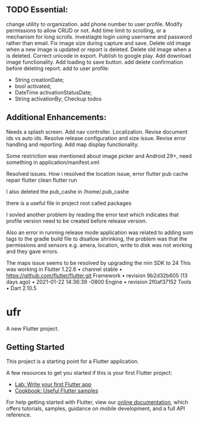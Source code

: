 TODO
Essential:
----------
change utility to organization.
add phone number to user profile.
Modify permissions to allow CRUD or not.
Add time limit to scrolling, or a mechanism for long scrolls.
investiagte login using username and password rather than email.
Fix image size during capture and save.
Delete old image when a new image is updated or report is deleted.
Delete old image when a is deleted.
Correct unicode in export.
Publish to google play.
Add download image functionality.
Add loading to save button.
add delete confirmation before deleting report.
add to user profile:
  - String creationDate;
  - bool activated;
  - DateTime activationStatusDate;
  - String activationBy;
Checkup todos

Additional Enhancements:
------------------------
Needs a splash screen.
Add nav controller.
Localization.
Revise document ids vs auto ids.
Resolve release configuration and size issue.
Revise error handling and reporting.
Add map display functionality.

Some restriction was mentioned about image picker and Android 29+, need something in application/manifest.xml


Resolved issues.
How i resolved the location issue, error
flutter pub cache repair
flutter clean
flutter run

I also deleted the pub_cashe in /home/.pub_cashe

there is a useful file in project root called packages

I sovled another problem by reading the error text which indicates that profile version need to be created before release version.

Also an error in running release mode application was related to adding som tags to the gradle build file to disallow shrinking, the problem was that the permissions and sensors e.g. amera, location, write to disk was not working and they gave errors.

The maps issue seems to be resolved by upgrading the min SDK to 24
This was working in 
Flutter 1.22.6 • channel stable • https://github.com/flutter/flutter.git
Framework • revision 9b2d32b605 (13 days ago) • 2021-01-22 14:36:39 -0800
Engine • revision 2f0af37152
Tools • Dart 2.10.5




# ufr

A new Flutter project.

## Getting Started

This project is a starting point for a Flutter application.

A few resources to get you started if this is your first Flutter project:

- [Lab: Write your first Flutter app](https://flutter.dev/docs/get-started/codelab)
- [Cookbook: Useful Flutter samples](https://flutter.dev/docs/cookbook)

For help getting started with Flutter, view our
[online documentation](https://flutter.dev/docs), which offers tutorials,
samples, guidance on mobile development, and a full API reference.

